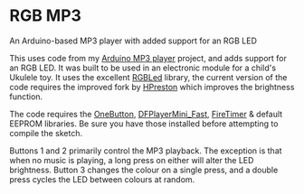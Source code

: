 # RGB MP3
 An Arduino-based MP3 player with added support for an RGB LED

This uses code from my [Arduino MP3 player](https://github.com/ashleycox/Arduino-MP3-Player) project, and adds support for an RGB LED. It was built to be used in an electronic module for a child's Ukulele toy. It uses the excellent [RGBLed](https://github.com/wilmouths/RGBLed) library, the current version of the code requires the improved fork by [HPreston](https://github.com/hpreston/RGBLed) which improves the brightness function.

The code requires the [OneButton](https://github.com/mathertel/OneButton), [DFPlayerMini_Fast](https://github.com/PowerBroker2/DFPlayerMini_Fast), [FireTimer](https://github.com/PowerBroker2/FireTimer) & default EEPROM libraries. Be sure you have those installed before attempting to compile the sketch.

Buttons 1 and 2 primarily control the MP3 playback. The exception is that when no music is playing, a long press on either will alter the LED brightness. Button 3 changes the colour on a single press, and a double press cycles the LED between colours at random. 